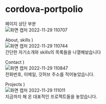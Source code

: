 # cordova-portpolio
페이지 상단 부분   
![화면 캡처 2022-11-29 110707](https://user-images.githubusercontent.com/94514664/204420892-ef210d7a-58b4-42b2-b93e-3f21115bf195.png)   
   
About, skills )   
![화면 캡처 2022-11-29 110744](https://user-images.githubusercontent.com/94514664/204420970-f99a7d08-35a6-4210-b256-98c012bd330c.png)   
간단한 자기소개와 skills의 목록들을 나열해놨습니다   
   
Contact )   
![화면 캡처 2022-11-29 110847](https://user-images.githubusercontent.com/94514664/204421092-95b3162e-8c88-4e76-8896-7de4b38a7f7f.png)   
전화번호, 이메일, 깃허브 주소를 적어놓았습니다.   
   
Projects )   
![화면 캡처 2022-11-29 111011](https://user-images.githubusercontent.com/94514664/204421526-bd514f4d-4bd5-4171-af51-195e7776362c.png)   
지금까지 해 온 대표적인 프로젝트들을 놓았습니다.   
